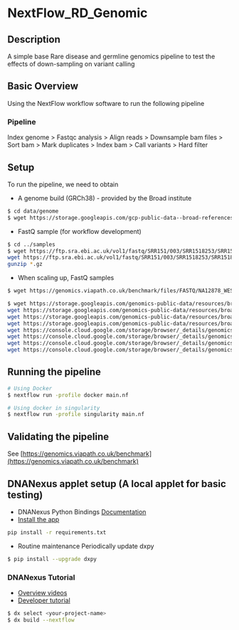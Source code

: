 # NextFlow_RD_Genomic

## Description

A simple base Rare disease and germline genomics pipeline to test the effects of down-sampling on variant calling

## Basic Overview
Using the NextFlow workflow software to run the following pipeline

### Pipeline
Index genome > Fastqc analysis > Align reads > Downsample bam files > Sort bam > Mark duplicates > Index bam > 
Call variants > Hard filter

## Setup
To run the pipeline, we need to obtain 

- A genome build (GRCh38) - provided by the Broad institute
```bash
$ cd data/genome
$ wget https://storage.googleapis.com/gcp-public-data--broad-references/hg38/v0/Homo_sapiens_assembly38.fasta
```
- FastQ sample (for workflow development)
```bash
$ cd ../samples
$ wget https://ftp.sra.ebi.ac.uk/vol1/fastq/SRR151/003/SRR1518253/SRR1518253_1.fastq.gz && \
wget https://ftp.sra.ebi.ac.uk/vol1/fastq/SRR151/003/SRR1518253/SRR1518253_2.fastq.gz && \
gunzip *.gz
```
- When scaling up, FastQ samples
```bash
$ wget https://genomics.viapath.co.uk/benchmark/files/FASTQ/NA12878_WES.zip
```

```bash
$ wget https://storage.googleapis.com/genomics-public-data/resources/broad/hg38/v0/1000G_phase1.snps.high_confidence.hg38.vcf.gz &&
wget https://storage.googleapis.com/genomics-public-data/resources/broad/hg38/v0/Mills_and_1000G_gold_standard.indels.hg38.vcf.gz &&
wget https://storage.googleapis.com/genomics-public-data/resources/broad/hg38/v0/hapmap_3.3.hg38.vcf.gz &&
wget https://storage.googleapis.com/genomics-public-data/resources/broad/hg38/v0/1000G_omni2.5.hg38.vcf.gz &&
wget https://console.cloud.google.com/storage/browser/_details/genomics-public-data/resources/broad/hg38/v0/Homo_sapiens_assembly38.dbsnp138.vcf.idx &&
wget https://console.cloud.google.com/storage/browser/_details/genomics-public-data/resources/broad/hg38/v0/1000G_phase1.snps.high_confidence.hg38.vcf.gz.tbi &&
wget https://console.cloud.google.com/storage/browser/_details/genomics-public-data/resources/broad/hg38/v0/Mills_and_1000G_gold_standard.indels.hg38.vcf.gz.tbi &&
wget https://console.cloud.google.com/storage/browser/_details/genomics-public-data/resources/broad/hg38/v0/hapmap_3.3.hg38.vcf.gz.tbi
```


## Running the pipeline
```bash
# Using Docker
$ nextflow run -profile docker main.nf

# Using docker in singularity
$ nextflow run -profile singularity main.nf
```

## Validating the pipeline
See [https://genomics.viapath.co.uk/benchmark](https://genomics.viapath.co.uk/benchmark)

## DNANexus applet setup (A local applet for basic testing)
- DNANexus Python Bindings [Documentation](https://github.com/dnanexus/dx-toolkit) 
- [Install the app](https://documentation.dnanexus.com/downloads) 
```bash
pip install -r requirements.txt
```
- Routine maintenance
Periodically update dxpy
```bash
$ pip install --upgrade dxpy
```

### DNANexus Tutorial
- [Overview videos](https://documentation.dnanexus.com/getting-started)
- [Developer tutorial](https://documentation.dnanexus.com/getting-started/developer-quickstart)
```bash
$ dx select <your-project-name>
$ dx build --nextflow
```
